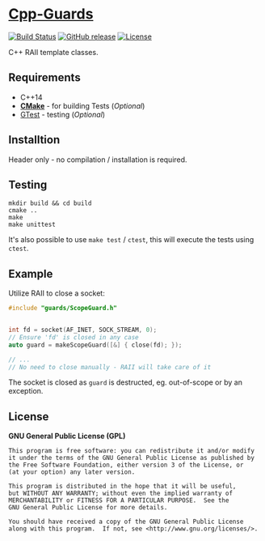 # [Cpp-Guards](https://github.com/offa/cpp-guards)

[![Build Status](https://travis-ci.org/offa/cpp-guards?branch=master)](https://travis-ci.org/offa/cpp-guards)
[![GitHub release](https://img.shields.io/github/release/offa/cpp-guards)](https://github.com/offa/cpp-guards/releases)
[![License](https://img.shields.io/badge/license-GPLv3-yellow.svg)](LICENSE)

C++ RAII template classes.


## Requirements

- C++14
- [**CMake**](http://www.cmake.org/) - for building Tests (*Optional*)
- [GTest](https://github.com/google/googletest) - testing (*Optional*)



## Installtion

Header only - no compilation / installation is required.


## Testing

```
mkdir build && cd build
cmake ..
make
make unittest
```

It's also possible to use `make test` / `ctest`, this will execute the tests using `ctest`.


## Example

Utilize RAII to close a socket:

```cpp
#include "guards/ScopeGuard.h"


int fd = socket(AF_INET, SOCK_STREAM, 0);
// Ensure 'fd' is closed in any case
auto guard = makeScopeGuard([&] { close(fd); });

// ...
// No need to close manually - RAII will take care of it
```

The socket is closed as `guard` is destructed, eg. out-of-scope or by an exception.


## License

**GNU General Public License (GPL)**

    This program is free software: you can redistribute it and/or modify
    it under the terms of the GNU General Public License as published by
    the Free Software Foundation, either version 3 of the License, or
    (at your option) any later version.

    This program is distributed in the hope that it will be useful,
    but WITHOUT ANY WARRANTY; without even the implied warranty of
    MERCHANTABILITY or FITNESS FOR A PARTICULAR PURPOSE.  See the
    GNU General Public License for more details.

    You should have received a copy of the GNU General Public License
    along with this program.  If not, see <http://www.gnu.org/licenses/>.


